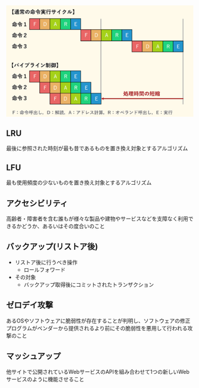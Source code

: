 
![picture 1](../../images/b3eeec61be0eafd8ba1562002dde7ac3e5ecb2c1b8188dddda798ad869e61a1c.png)


## LRU
最後に参照された時刻が最も昔であるものを置き換え対象とするアルゴリズム


## LFU
最も使用頻度の少ないものを置き換え対象とするアルゴリズム


## アクセシビリティ
高齢者・障害者を含む誰もが様々な製品や建物やサービスなどを支障なく利用できるかどうか、あるいはその度合いのこと


## バックアップ(リストア後)
- リストア後に行うべき操作
  - ロールフォワード
- その対象
  - バックアップ取得後にコミットされたトランザクション


## ゼロデイ攻撃
あるOSやソフトウェアに脆弱性が存在することが判明し、ソフトウェアの修正プログラムがベンダーから提供されるより前にその脆弱性を悪用して行われる攻撃のこと


## マッシュアップ
他サイトで公開されているWebサービスのAPIを組み合わせて1つの新しいWebサービスのように機能させること
